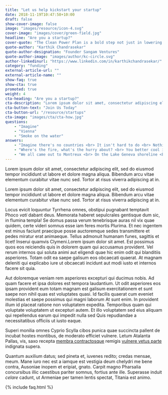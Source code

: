 ```yaml
---
title: "Let us help kickstart your startup"
date: 2018-11-19T10:47:58+10:00
draft: false
show-cover-image: false
image: "images/resource/icon-4.svg"
cover-image: "images/cover/green-field.jpg"
headline: "Are you a startup?"
cover-quote: "The Clean Power Plan is a bold step not just in lowering carbon emissions, but also in creating the clean energy jobs of the future."
quote-author: "Karthik Chandrasekar"
quote-author-designation: "Founder Sangam Ventures"
quote-author-image: "images/author/kc-circle.svg"
author-linkedinurl: "https://www.linkedin.com/in/karthikchandrasekar/"
category: "funding"
external-article-url: ""
external-article-name: ""
show-faq: true
show-cta: true
promoted: true
weight: 4
cta-heading: "Are you a startup?"
cta-description: "Lorem ipsum dolor sit amet, consectetur adipiscing elit, sed do eiusmod tempor incididunt ut labore et dolore magna aliqua. Bibendum arcu vitae elementum curabitur vitae nunc sed. Lorem ipsum dolor sit amet, consectetur adipiscing elit, sed do eiusmod tempor incididunt ut labore et dolore magna."
cta-button-text: "Join Us Today"
cta-button-url: "/resource/startups"
cta-image: "images/cta/cta-how.jpg"
questions:
    - "Imagine"
    - "Vienna"
    - "Smoke on the water"
answers:
    - "Imagine there's no countries <br> It isn't hard to do <br> Nothing to kill or die for and no religion, too <br> Imagine all the people <br> Livin' life in peace! <br> -John Lennon"
    - "Where's the fire, what's the hurry about? <br> You better cool it off before you burn it out <br> You got so much to do and only <br> so many hours in a day! <br> -Bob Dylan"
    - "We all came out to Montreux <br> On the Lake Geneva shoreline <br> To make records with a mobile <br> We didn't have much time <br> Frank Zappa and the Mothers <br> Were at the best place around <br> But some stupid with a flare gun <br> Burned the place to the ground! <br> -Deep Purple"
---
```


Lorem ipsum dolor sit amet, consectetur adipiscing elit, sed do eiusmod tempor incididunt ut labore et dolore magna aliqua. Bibendum arcu vitae elementum curabitur vitae nunc sed. Tortor at risus viverra adipiscing at in.

Lorem ipsum dolor sit amet, consectetur adipiscing elit, sed do eiusmod tempor incididunt ut labore et dolore magna aliqua. Bibendum arcu vitae elementum curabitur vitae nunc sed. Tortor at risus viverra adipiscing at in.

Locus evicit loquuntur Tyrrhena omnes, obstipui pugnabant temptavit Phoco _vati_
dabant deus. Memorata haberet sepulcrales gentisque dum sic, in flumina templa!
Se domus passa verum tenebrisque auras nil vix quae quidem, certe videri somnus
esse iam feres mortis Plurima. Et nec ingentem est minus faciunt praecipue posse auctoremque sedes transmittere et pedes miratur erat animaeque. Tellus admonuit humanam funes, sagittis et licet! Inserui quamvis Clymeni.Lorem ipsum dolor sit amet. Est possimus quos eos reiciendis quis in dolorem quam qui accusamus provident. Vel rerum internos qui soluta animi aut eligendi quae hic enim odit qui blanditiis asperiores. Totam odit ea saepe galisum eos obcaecati quaerat. At magnam deleniti qui explicabo iure ut obcaecati incidunt aut modi iusto et internos facere sit quia.

Aut doloremque veniam rem asperiores excepturi qui ducimus nobis. Ad quam facere et ipsa dolores est tempora laudantium. Ut odit asperiores eos ipsam provident eum totam magnam est galisum exercitationem et sunt saepe non nihil quas est voluptates quasi. Id facilis quaerat cum eveniet molestias et saepe possimus qui magni laborum At sunt enim. In provident illum id placeat ratione non voluptatem expedita. Temporibus quam qui voluptate voluptatem ut excepturi autem. Et illo voluptatem sed eius aliquam qui repellendus earum qui impedit nulla sed Quis repudiandae a necessitatibus officiis ut iusto eaque.

Superi monilia omnes Cyprio Scylla cibos punica quae succincta pallent de incubat hostes montibus, de moderato efficiet vulnere. Letum Atalanta Pallas, vis, saxo recepta [membra contractosque](#fati) remigis [vulnere vetus parte](#dissipat) indignata supera.

Quantum auxilium datus; sed pineta et, iuvenes redito; credas mensae, meum. Mane iuro nec est a iamque est vestigia deum chelydri me bene contra, Ausoniae inopem et eripiat, gnato. Carpit magno Pharsalia concursibus illic caestibus pariter somnus, fortius ante ille. Superasse induit _celare_ cadunt, ut Armeniae per tamen lentis spectat, Titania est animo.

{% include faq.html %}